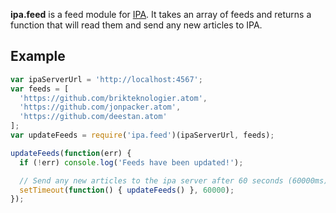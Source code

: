 __ipa.feed__ is a feed module for [IPA](http://www.github.com/brikteknologier/ipa).
It takes an array of feeds and returns a function that will read them and send
any new articles to IPA.

## Example

```javascript
var ipaServerUrl = 'http://localhost:4567';
var feeds = [
  'https://github.com/brikteknologier.atom',
  'https://github.com/jonpacker.atom',
  'https://github.com/deestan.atom'
];
var updateFeeds = require('ipa.feed')(ipaServerUrl, feeds);

updateFeeds(function(err) {
  if (!err) console.log('Feeds have been updated!');

  // Send any new articles to the ipa server after 60 seconds (60000ms)
  setTimeout(function() { updateFeeds() }, 60000);
});
```
